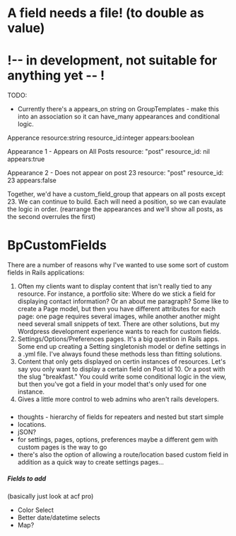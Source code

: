 
# A field needs a file! (to double as value)

# !-- in development, not suitable for anything yet -- !
TODO:

- Currently there's a appears_on string on GroupTemplates - make this into an association so it can have_many appearances and conditional logic.  

Apperance
resource:string
resource_id:integer
appears:boolean

Appearance 1 - Appears on All Posts
resource: "post"
resource_id: nil
appears:true 

Appearance 2 - Does not appear on post 23 
resource: "post"
resource_id: 23
appears:false

Together, we'd have a custom_field_group that appears on all posts except 23.  We can continue to build.
Each will need a position, so we can evaulate the logic in order. (rearrange the appearances and we'll show all posts, as the second overrules the first)


# BpCustomFields


There are a number of reasons why I've wanted to use some sort of custom fields in Rails applications:

1. Often my clients want to display content that isn't really tied to any resource.  For instance, a portfolio site:  Where do we stick a field for displaying contact information?  Or an about me paragraph?  Some like to create a Page model, but then you have different attributes for each page: one page requires several images, while another another might need several small snippets of text.  There are other solutions, but my Wordpress development experience wants to reach for custom fields.
2. Settings/Options/Preferences pages.  It's a big question in Rails apps.  Some end up creating a Setting singletonish model or define settings in a .yml file.  I've always found these methods less than fitting solutions.  
3. Content that only gets displayed on certin instances of resources.  Let's say you only want to display a certain field on Post id 10.  Or a post with the slug "breakfast."  You could write some conditional logic in the view, but then you've got a field in your model that's only used for one instance. 
4. Gives a little more control to web admins who aren't rails developers.

### 
- thoughts - hierarchy of fields for repeaters and nested but start simple 
- locations.
- jSON?
- for settings, pages, options, preferences maybe a different gem with custom pages is the way to go
- there's also the option of allowing a route/location based custom field in addition as a quick way to create settings pages...

##### Fields to add
(basically just look at acf pro)

- Color Select
- Better date/datetime selects
- Map?  
